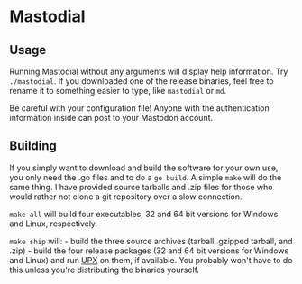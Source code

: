 # Mastodial

## Usage

Running Mastodial without any arguments will display help information. Try `./mastodial`. If you downloaded one of the release binaries, feel free to rename it to something easier to type, like `mastodial` or `md`.

Be careful with your configuration file! Anyone with the authentication information inside can post to your Mastodon account.
## Building

If you simply want to download and build the software for your own use, you only need the .go files and to do a `go build`. A simple `make` will do the same thing. I have provided source tarballs and .zip files for those who would rather not clone a git repository over a slow connection.

`make all` will build four executables, 32 and 64 bit versions for Windows and Linux, respectively.

`make ship` will:
	- build the three source archives (tarball, gzipped tarball, and .zip)
	- build the four release packages (32 and 64 bit versions for Windows and Linux) and run [UPX](https://github.com/upx/upx) on them, if available. You probably won't have to do this unless you're distributing the binaries yourself.
